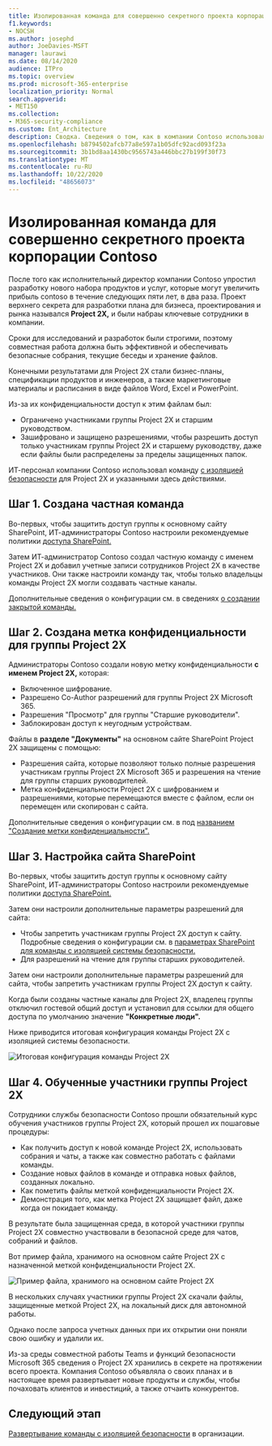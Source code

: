 ```yaml
---
title: Изолированная команда для совершенно секретного проекта корпорации Contoso
f1.keywords:
- NOCSH
ms.author: josephd
author: JoeDavies-MSFT
manager: laurawi
ms.date: 08/14/2020
audience: ITPro
ms.topic: overview
ms.prod: microsoft-365-enterprise
localization_priority: Normal
search.appverid:
- MET150
ms.collection:
- M365-security-compliance
ms.custom: Ent_Architecture
description: Сводка. Сведения о том, как в компании Contoso использовали команду с изоляцией безопасности для совершенно секретного проекта для разработки нового набора продуктов и служб.
ms.openlocfilehash: b8794502afcb77a8e597a1b05dfc92acd093f23a
ms.sourcegitcommit: 3b1bd8aa1430bc9565743a446bbc27b199f30f73
ms.translationtype: MT
ms.contentlocale: ru-RU
ms.lasthandoff: 10/22/2020
ms.locfileid: "48656073"
---
```

# <a name="isolated-team-for-a-top-secret-project-of-the-contoso-corporation"></a>Изолированная команда для совершенно секретного проекта корпорации Contoso

После того как исполнительный директор компании Contoso упростил разработку нового набора продуктов и услуг, которые могут увеличить прибыль contoso в течение следующих пяти лет, в два раза. Проект верхнего секрета для разработки плана для бизнеса, проектирования и рынка назывался **Project 2X,** и были набраы ключевые сотрудники в компании. 

Сроки для исследований и разработок были строгими, поэтому совместная работа должна быть эффективной и обеспечивать безопасные собрания, текущие беседы и хранение файлов.

Конечными результатами для Project 2X стали бизнес-планы, спецификации продуктов и инженеров, а также маркетинговые материалы и расписания в виде файлов Word, Excel и PowerPoint. 

Из-за их конфиденциальности доступ к этим файлам был:

- Ограничено участниками группы Project 2X и старшим руководством.
- Зашифровано и защищено разрешениями, чтобы разрешить доступ только участникам группы Project 2X и старшему руководству, даже если файлы были распределены за пределы защищенных папок.

ИТ-персонал компании Contoso использовал команду [с изоляцией безопасности](secure-teams-security-isolation.md) для Project 2X и указанными здесь действиями.

## <a name="step-1-created-a-private-team"></a>Шаг 1. Создана частная команда

Во-первых, чтобы защитить доступ группы к основному сайту SharePoint, ИТ-администраторы Contoso настроили рекомендуемые политики [доступа SharePoint.](../security/office-365-security/sharepoint-file-access-policies.md)

Затем ИТ-администратор Contoso создал частную команду с именем Project 2X и добавил учетные записи сотрудников Project 2X в качестве участников. Они также настроили команду так, чтобы только владельцы команды Project 2X могли создавать частные каналы.

Дополнительные сведения о конфигурации см. в сведениях [о создании закрытой команды.](secure-teams-security-isolation.md#create-a-private-team)

## <a name="step-2-created-a-sensitivity-label-for-the-project-2x-team"></a>Шаг 2. Создана метка конфиденциальности для группы Project 2X

Администраторы Contoso создали новую метку конфиденциальности **с именем Project 2X,** которая:

- Включенное шифрование.
- Разрешено Co-Author разрешений для группы Project 2X Microsoft 365.
- Разрешения "Просмотр" для группы "Старшие руководители".
- Заблокирован доступ к неугодным устройствам.

Файлы в **разделе "Документы"** на основном сайте SharePoint Project 2X защищены с помощью:

- Разрешения сайта, которые позволяют только полные разрешения участникам группы Project 2X Microsoft 365 и разрешения на чтение для группы старших руководителей.
- Метка конфиденциальности Project 2X с шифрованием и разрешениями, которые перемещаются вместе с файлом, если он перемещен или скопирован с сайта.

Дополнительные сведения о конфигурации см. в под [названием "Создание метки конфиденциальности".](secure-teams-security-isolation.md#create-a-sensitivity-label)

## <a name="step-3-configured-the-underlying-sharepoint-site"></a>Шаг 3. Настройка сайта SharePoint

Во-первых, чтобы защитить доступ группы к основному сайту SharePoint, ИТ-администраторы Contoso настроили рекомендуемые политики [доступа SharePoint.](../security/office-365-security/sharepoint-file-access-policies.md)

Затем они настроили дополнительные параметры разрешений для сайта:

- Чтобы запретить участникам группы Project 2X доступ к сайту. Подробные сведения о конфигурации см. в [параметрах SharePoint для команды с изоляцией системы безопасности.](secure-teams-security-isolation.md#sharepoint-settings)
- Для разрешений на чтение для группы старших руководителей.

Затем они настроили дополнительные параметры разрешений для сайта, чтобы запретить участникам группы Project 2X доступ к сайту. 

Когда были созданы частные каналы для Project 2X, владелец группы отключил гостевой общий доступ и установил для ссылки для общего доступа по умолчанию значение **"Конкретные люди".**

Ниже приводится итоговая конфигурация команды Project 2X с изоляцией системы безопасности.

![Итоговая конфигурация команды Project 2X](../media/contoso-team-for-top-secret-project.png)

 ## <a name="step-4-trained-project-2x-team-members"></a>Шаг 4. Обученные участники группы Project 2X

Сотрудники службы безопасности Contoso прошли обязательный курс обучения участников группы Project 2X, который прошел их пошаговые процедуры:

- Как получить доступ к новой команде Project 2X, использовать собрания и чаты, а также как совместно работать с файлами команды.
- Создание новых файлов в команде и отправка новых файлов, созданных локально.
- Как пометить файлы меткой конфиденциальности Project 2X.
- Демонстрация того, как метка Project 2X защищает файл, даже когда он покидает команду.

В результате была защищенная среда, в которой участники группы Project 2X совместно участвовали в безопасной среде для чатов, собраний и файлов.

Вот пример файла, хранимого на основном сайте Project 2X с назначенной меткой конфиденциальности Project 2X.

![Пример файла, хранимого на основном сайте Project 2X](../media/contoso-team-for-top-secret-project-example.png)

В нескольких случаях участники группы Project 2X скачали файлы, защищенные меткой Project 2X, на локальный диск для автономной работы. 

Однако после запроса учетных данных при их открытии они поняли свою ошибку и удалили их.

Из-за среды совместной работы Teams и функций безопасности Microsoft 365 сведения о Project 2X хранились в секрете на протяжении всего проекта. Компания Contoso объявляла о своих планах и в настоящее время развертывает новые продукты и службы, чтобы почаховать клиентов и инвестиций, а также отчаить конкурентов.

## <a name="next-step"></a>Следующий этап

[Развертывание команды с изоляцией безопасности](secure-teams-security-isolation.md) в организации.

